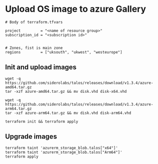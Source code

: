# Upload OS image to azure Gallery

```hcl
# Body of terraform.tfvars

project         = "<name of resource group>"
subscription_id = "<subscription id>"


# Zones, fist is main zone
regions         = ["uksouth", "ukwest", "westeurope"]
```

## Init and upload images

```shell
wget -q https://github.com/siderolabs/talos/releases/download/v1.3.4/azure-amd64.tar.gz
tar -xzf azure-amd64.tar.gz && mv disk.vhd disk-x64.vhd

wget -q https://github.com/siderolabs/talos/releases/download/v1.3.4/azure-arm64.tar.gz
tar -xzf azure-arm64.tar.gz && mv disk.vhd disk-arm64.vhd

terraform init && terraform apply
```

## Upgrade images

```shell
terraform taint 'azurerm_storage_blob.talos["x64"]'
terraform taint 'azurerm_storage_blob.talos["Arm64"]'
terraform apply
```
